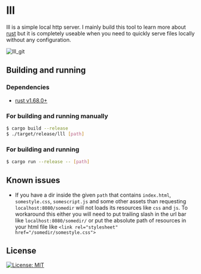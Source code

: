 # lll
lll is a simple local http server. I mainly build this tool to learn more about [rust](https://www.rust-lang.org) but it is completely useable when you need to quickly serve files locally without any configuration. 

![lll_git](https://user-images.githubusercontent.com/42384293/224496530-19f6daa0-b66f-427d-aa2c-8183194e00db.png)

## Building and running
### Dependencies
- [rust v1.68.0+](https://www.rust-lang.org/)

### For building and running manually
```bash
$ cargo build --release
$ ./target/release/lll [path]
```
### For building and running
```bash
$ cargo run --release -- [path]
```

## Known issues
- If you have a dir inside the given `path` that contains `index.html`, `somestyle.css`, `somescript.js` and some other assets than requesting `localhost:8080/somedir` will not loads its resources like `css` and `js`. To workaround this either you will need to put trailing slash in the url bar like `localhost:8080/somedir/` or put the absolute path of resources in your html file like `<link rel="stylesheet" href="/somedir/somestyle.css">` 

## License
 [![License: MIT](https://img.shields.io/badge/License-MIT-yellow.svg)](https://opensource.org/licenses/MIT)
